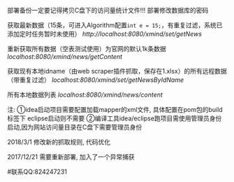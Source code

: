 部署备份一定要记得拷贝C盘下的访问量统计文件!!!
部署修改数据库的密码

获取最新数据（15条，可进入Algorithm配置`int e = 15;`，有重复过滤，系统已添加定时任务暂时未使用）
_http://localhost:8080/xmind/set/getNews_

重新获取所有数据（空表测试使用）为官网的默认1k条数据
_localhost:8080/xmind/news/getContent_

获取现有本地idname（由web scraper插件抓取，保存在1.xlsx）的所有远程数据（带重复过滤）
_localhost:8080/xmind/set/getNewsByIdName_

所有本地数据列表
_localhost:8080/xmind/news/content_

注:
①idea启动项目需要配置加载mapper的xml文件, 具体配置在pom包的build标签下
eclipse启动则不需要
②编译工具idea/eclipse跑项目需使用管理员身份启动,因为网站访问量目录在C盘下需要管理员身份

2018/3/1
修改新的抓取规则, 代码优化

2017/12/21
需要重新部署, 加入了一个异常捕获

#联系QQ:824247231